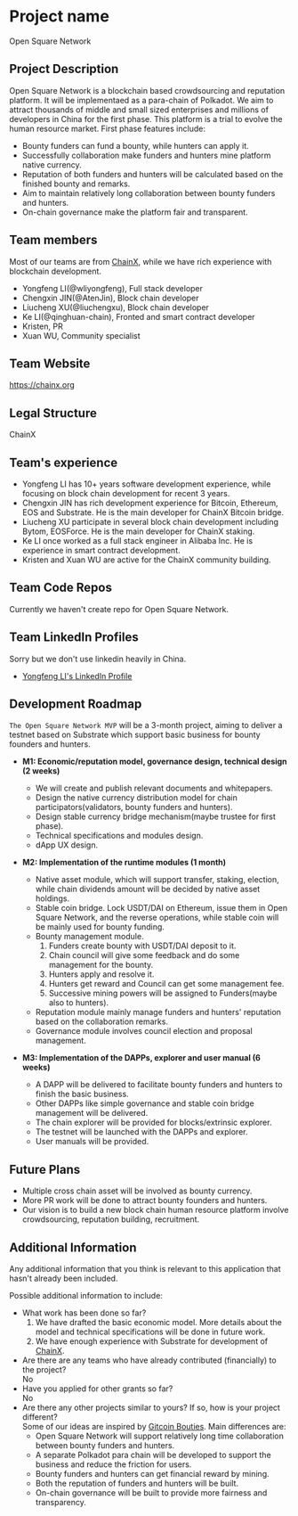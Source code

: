 # Project name
Open Square Network

## Project Description
Open Square Network is a blockchain based crowdsourcing and reputation platform. It will be implementaed as a para-chain
of Polkadot. We aim to attract thousands of middle and small sized enterprises and millions of developers in China for the first phase. 
This platform is a trial to evolve the human resource market. First phase features include:
- Bounty funders can fund a bounty, while hunters can apply it.
- Successfully collaboration make funders and hunters mine platform native currency.
- Reputation of both funders and hunters will be calculated based on the finished bounty and remarks.
- Aim to maintain relatively long collaboration between bounty funders and hunters.
- On-chain governance make the platform fair and transparent. 

## Team members
Most of our teams are from [ChainX](https://chainx.org/), while we have rich experience with blockchain development.

* Yongfeng LI(@wliyongfeng), Full stack developer
* Chengxin JIN(@AtenJin), Block chain developer
* Liucheng XU(@liuchengxu), Block chain developer
* Ke LI(@qinghuan-chain), Fronted and smart contract developer
* Kristen, PR
* Xuan WU, Community specialist

## Team Website	
https://chainx.org

## Legal Structure 
ChainX

## Team's experience

- Yongfeng LI has 10+ years software development experience, while focusing on block chain development for recent 3 years.
- Chengxin JIN has rich development experience for Bitcoin, Ethereum, EOS and Substrate. He is the main developer for ChainX Bitcoin bridge.
- Liucheng XU participate in several block chain development including Bytom, EOSForce. He is the main developer for ChainX staking. 
- Ke LI once worked as a full stack engineer in Alibaba Inc. He is experience in smart contract development.
- Kristen and Xuan WU are active for the ChainX community building.

## Team Code Repos
Currently we haven't create repo for Open Square Network.

## Team LinkedIn Profiles
Sorry but we don't use linkedin heavily in China.

- [Yongfeng LI's LinkedIn Profile](https://www.linkedin.com/in/yongfeng-li-80950017/)

## Development Roadmap
`The Open Square Network MVP` will be a 3-month project, aiming to deliver a testnet based on Substrate which support basic business for bounty founders and hunters.

* **M1: Economic/reputation model, governance design, technical design (2 weeks)**
  - We will create and publish relevant documents and whitepapers.
  - Design the native currency distribution model for chain participators(validators, bounty funders and hunters).
  - Design stable currency bridge mechanism(maybe trustee for first phase).
  - Technical specifications and modules design.
  - dApp UX design.
  
* **M2: Implementation of the runtime modules (1 month)**
  - Native asset module, which will support transfer, staking, election, while chain dividends amount will be decided by native asset holdings.
  - Stable coin bridge. Lock USDT/DAI on Ethereum, issue them in Open Square Network, and the reverse operations, while stable coin will be
  mainly used for bounty funding.
  - Bounty management module.
    1. Funders create bounty with USDT/DAI deposit to it.
    2. Chain council will give some feedback and do some management for the bounty.
    3. Hunters apply and resolve it.
    4. Hunters get reward and Council can get some management fee.
    5. Successive mining powers will be assigned to Funders(maybe also to hunters).
  - Reputation module mainly manage funders and hunters' reputation based on the collaboration remarks.
  - Governance module involves council election and proposal management.
  
* **M3: Implementation of the DAPPs, explorer and user manual (6 weeks)**
  - A DAPP will be delivered to facilitate bounty funders and hunters to finish the basic business.
  - Other DAPPs like simple governance and stable coin bridge management will be delivered.
  - The chain explorer will be provided for blocks/extrinsic explorer.
  - The testnet will be launched with the DAPPs and explorer.
  - User manuals will be provided.
  

## Future Plans
* Multiple cross chain asset will be involved as bounty currency.
* More PR work will be done to attract bounty founders and hunters.
* Our vision is to build a new block chain human resource platform involve crowdsourcing, reputation building, recruitment.

## Additional Information
Any additional information that you think is relevant to this application that hasn't already been included.

Possible additional information to include:
* What work has been done so far?  
  1. We have drafted the basic economic model. More details about the model and technical specifications will be done in future work.
  2. We have enough experience with Substrate for development of [ChainX](https://github.com/chainx-org). 
* Are there are any teams who have already contributed (financially) to the project?  
No
* Have you applied for other grants so far?  
No
* Are there any other projects similar to yours? If so, how is your project different?  
Some of our ideas are inspired by [Gitcoin Bouties](https://gitcoin.co/bounties/funder). Main differences are:
  - Open Square Network will support relatively long time collaboration between bounty funders and hunters.
  - A separate Polkadot para chain will be developed to support the business and reduce the friction for users.
  - Bounty funders and hunters can get financial reward by mining.   
  - Both the reputation of funders and hunters will be built.
  - On-chain governance will be built to provide more fairness and transparency.
